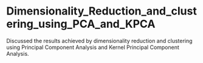 # Dimensionality_Reduction_and_clustering_using_PCA_and_KPCA
Discussed the results achieved by dimensionality reduction and clustering using Principal Component Analysis and Kernel Principal Component Analysis.
